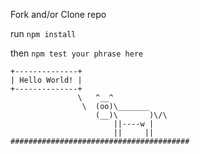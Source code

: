 Fork and/or Clone repo

run `npm install`

then `npm test your phrase here`
```
+--------------+
| Hello World! |
+--------------+
               \   ^__^
                \  (oo)\_______
                   (__)\       )\/\
                       ||----w |
                       ||     ||
########################################
```
